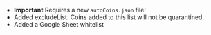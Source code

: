 * **Important** Requires a new `autoCoins.json` file!
* Added excludeList. Coins added to this list will not be quarantined.
* Added a Google Sheet whitelist